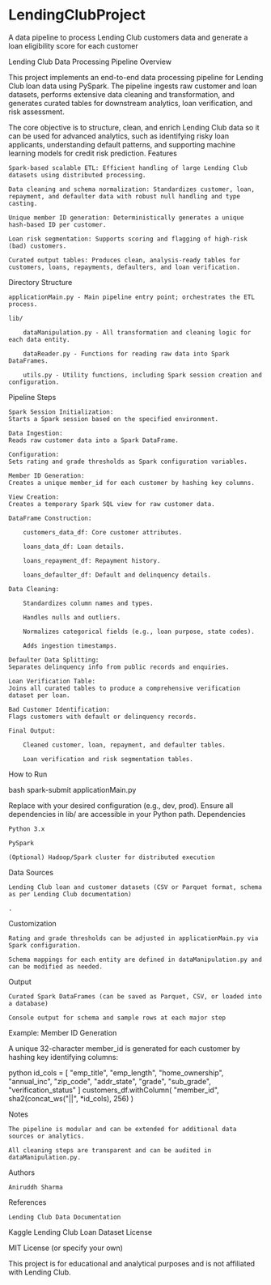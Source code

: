# LendingClubProject
A data pipeline to process Lending Club customers data and generate a loan eligibility score for each customer

Lending Club Data Processing Pipeline
Overview

This project implements an end-to-end data processing pipeline for Lending Club loan data using PySpark. The pipeline ingests raw customer and loan datasets, performs extensive data cleaning and transformation, and generates curated tables for downstream analytics, loan verification, and risk assessment.

The core objective is to structure, clean, and enrich Lending Club data so it can be used for advanced analytics, such as identifying risky loan applicants, understanding default patterns, and supporting machine learning models for credit risk prediction.
Features

    Spark-based scalable ETL: Efficient handling of large Lending Club datasets using distributed processing.

    Data cleaning and schema normalization: Standardizes customer, loan, repayment, and defaulter data with robust null handling and type casting.

    Unique member ID generation: Deterministically generates a unique hash-based ID per customer.

    Loan risk segmentation: Supports scoring and flagging of high-risk (bad) customers.

    Curated output tables: Produces clean, analysis-ready tables for customers, loans, repayments, defaulters, and loan verification.

Directory Structure

    applicationMain.py - Main pipeline entry point; orchestrates the ETL process.

    lib/

        dataManipulation.py - All transformation and cleaning logic for each data entity.

        dataReader.py - Functions for reading raw data into Spark DataFrames.

        utils.py - Utility functions, including Spark session creation and configuration.

Pipeline Steps

    Spark Session Initialization:
    Starts a Spark session based on the specified environment.

    Data Ingestion:
    Reads raw customer data into a Spark DataFrame.

    Configuration:
    Sets rating and grade thresholds as Spark configuration variables.

    Member ID Generation:
    Creates a unique member_id for each customer by hashing key columns.

    View Creation:
    Creates a temporary Spark SQL view for raw customer data.

    DataFrame Construction:

        customers_data_df: Core customer attributes.

        loans_data_df: Loan details.

        loans_repayment_df: Repayment history.

        loans_defaulter_df: Default and delinquency details.

    Data Cleaning:

        Standardizes column names and types.

        Handles nulls and outliers.

        Normalizes categorical fields (e.g., loan purpose, state codes).

        Adds ingestion timestamps.

    Defaulter Data Splitting:
    Separates delinquency info from public records and enquiries.

    Loan Verification Table:
    Joins all curated tables to produce a comprehensive verification dataset per loan.

    Bad Customer Identification:
    Flags customers with default or delinquency records.

    Final Output:

        Cleaned customer, loan, repayment, and defaulter tables.

        Loan verification and risk segmentation tables.

How to Run

bash
spark-submit applicationMain.py <environment>

Replace <environment> with your desired configuration (e.g., dev, prod).
Ensure all dependencies in lib/ are accessible in your Python path.
Dependencies

    Python 3.x

    PySpark

    (Optional) Hadoop/Spark cluster for distributed execution

Data Sources

    Lending Club loan and customer datasets (CSV or Parquet format, schema as per Lending Club documentation)

    .

Customization

    Rating and grade thresholds can be adjusted in applicationMain.py via Spark configuration.

    Schema mappings for each entity are defined in dataManipulation.py and can be modified as needed.

Output

    Curated Spark DataFrames (can be saved as Parquet, CSV, or loaded into a database)

    Console output for schema and sample rows at each major step

Example: Member ID Generation

A unique 32-character member_id is generated for each customer by hashing key identifying columns:

python
id_cols = [
    "emp_title", "emp_length", "home_ownership", "annual_inc",
    "zip_code", "addr_state", "grade", "sub_grade", "verification_status"
]
customers_df.withColumn(
    "member_id",
    sha2(concat_ws("||", *id_cols), 256)
)

Notes

    The pipeline is modular and can be extended for additional data sources or analytics.

    All cleaning steps are transparent and can be audited in dataManipulation.py.

Authors

    Aniruddh Sharma

References

    Lending Club Data Documentation

Kaggle Lending Club Loan Dataset
License

MIT License (or specify your own)

This project is for educational and analytical purposes and is not affiliated with Lending Club.
